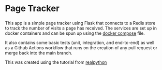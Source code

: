 # Page Tracker

###
This app is a simple page tracker using Flask that connects to a Redis store to track the number of visits a page has received.
The services are set up in docker containers and can be spun up using the [docker compose](docker-compose.yml) file. 

It also contains some basic tests (unit, integration, and end-to-end) as well as a Github Actions workflow that runs on the
creation of any pull request or merge back into the main branch.

This was created using the tutorial from [realpython](https://realpython.com/docker-continuous-integration/)
